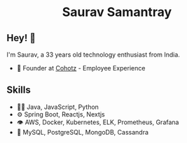 <h1 align="center">
  Saurav Samantray
</h1>

## Hey! 👋
I'm Saurav, a 33 years old technology enthusiast from India.

- 🧭 Founder at [Cohotz](https://cohotz.com/) - Employee Experience

## Skills
- 👨‍💻 Java, JavaScript, Python
- ⚙️ Spring Boot, Reactjs, Nextjs
- 👁️ AWS, Docker, Kubernetes, ELK, Prometheus, Grafana
- 💽 MySQL, PostgreSQL, MongoDB, Cassandra
